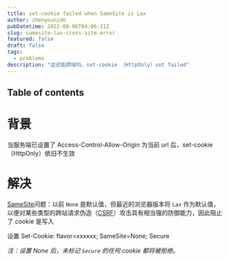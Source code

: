 ```yaml
---
title: set-cookie failed when SameSite is Lax
author: zhenyounide
pubDatetime: 2022-08-06T04:06:31Z
slug: samesite-lax-cross-site-error
featured: false
draft: false
tags:
  - problems
description: "这还能跨域吗，set-cookie （HttpOnly）set failed"
---
```


## Table of contents

# 背景

当服务端已设置了 Access-Control-Allow-Origin 为当前 url 后，set-cookie （HttpOnly）依旧不生效

# 解决

[SameSite](https://developer.mozilla.org/zh-CN/docs/Web/HTTP/Headers/Set-Cookie/SameSite)问题：以前 `None` 是默认值，但最近的浏览器版本将 `Lax` 作为默认值，以便对某些类型的跨站请求伪造（[CSRF](https://developer.mozilla.org/zh-CN/docs/Glossary/CSRF)）攻击具有相当强的防御能力，因此阻止了 cookie 是写入

设置 Set-Cookie: flavor=xxxxxx; SameSite=None; Secure

_注：设置 None 后，未标记 `Secure` 的任何 cookie 都将被拒绝。_
